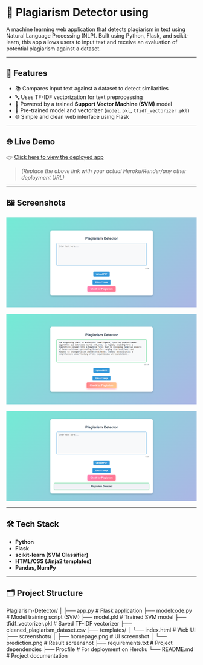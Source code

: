 # 📄 Plagiarism Detector using 

A machine learning web application that detects plagiarism in text using Natural Language Processing (NLP). Built using Python, Flask, and scikit-learn, this app allows users to input text and receive an evaluation of potential plagiarism against a dataset.

---

## 🚀 Features

- 📚 Compares input text against a dataset to detect similarities  
- 🔤 Uses TF-IDF vectorization for text preprocessing  
- 🤖 Powered by a trained **Support Vector Machine (SVM)** model  
- 🧠 Pre-trained model and vectorizer (`model.pkl`, `tfidf_vectorizer.pkl`)  
- 🌐 Simple and clean web interface using Flask

---

## 🌐 Live Demo

👉 [Click here to view the deployed app](https://plagiarism-detector-kn5a.onrender.com/)
> *(Replace the above link with your actual Heroku/Render/any other deployment URL)*

---

## 🖼️ Screenshots
![Home Page](Screenshots/Screenshot%202025-05-17%20195539.png)
 
![Result 1](Screenshots/Screenshot%202025-05-17%20195626.png)

![Result 2](Screenshots/Screenshot%202025-05-17%20195648.png)

---

## 🛠️ Tech Stack

- **Python**  
- **Flask**  
- **scikit-learn (SVM Classifier)**  
- **HTML/CSS (Jinja2 templates)**  
- **Pandas, NumPy**

---

## 🗂️ Project Structure

Plagiarism-Detector/
│
├── app.py # Flask application
├── modelcode.py # Model training script (SVM)
├── model.pkl # Trained SVM model
├── tfidf_vectorizer.pkl # Saved TF-IDF vectorizer
├── cleaned_plagiarism_dataset.csv
├── templates/
│ └── index.html # Web UI
├── screenshots/
│ ├── homepage.png # UI screenshot
│ └── prediction.png # Result screenshot
├── requirements.txt # Project dependencies
├── Procfile # For deployment on Heroku
└── README.md # Project documentation

